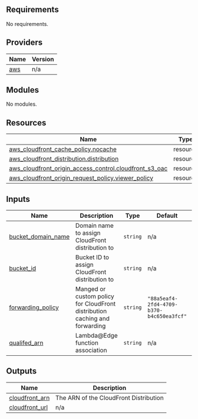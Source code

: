 ## Requirements

No requirements.

## Providers

| Name | Version |
|------|---------|
| <a name="provider_aws"></a> [aws](#provider\_aws) | n/a |

## Modules

No modules.

## Resources

| Name | Type |
|------|------|
| [aws_cloudfront_cache_policy.nocache](https://registry.terraform.io/providers/hashicorp/aws/latest/docs/resources/cloudfront_cache_policy) | resource |
| [aws_cloudfront_distribution.distribution](https://registry.terraform.io/providers/hashicorp/aws/latest/docs/resources/cloudfront_distribution) | resource |
| [aws_cloudfront_origin_access_control.cloudfront_s3_oac](https://registry.terraform.io/providers/hashicorp/aws/latest/docs/resources/cloudfront_origin_access_control) | resource |
| [aws_cloudfront_origin_request_policy.viewer_policy](https://registry.terraform.io/providers/hashicorp/aws/latest/docs/resources/cloudfront_origin_request_policy) | resource |

## Inputs

| Name | Description | Type | Default | Required |
|------|-------------|------|---------|:--------:|
| <a name="input_bucket_domain_name"></a> [bucket\_domain\_name](#input\_bucket\_domain\_name) | Domain name to assign CloudFront distribution to | `string` | n/a | yes |
| <a name="input_bucket_id"></a> [bucket\_id](#input\_bucket\_id) | Bucket ID to assign CloudFront distribution to | `string` | n/a | yes |
| <a name="input_forwarding_policy"></a> [forwarding\_policy](#input\_forwarding\_policy) | Manged or custom policy for CloudFront distribution caching and forwarding | `string` | `"88a5eaf4-2fd4-4709-b370-b4c650ea3fcf"` | no |
| <a name="input_qualifed_arn"></a> [qualifed\_arn](#input\_qualifed\_arn) | Lambda@Edge function association | `string` | n/a | yes |

## Outputs

| Name | Description |
|------|-------------|
| <a name="output_cloudfront_arn"></a> [cloudfront\_arn](#output\_cloudfront\_arn) | The ARN of the CloudFront Distribution |
| <a name="output_cloudfront_url"></a> [cloudfront\_url](#output\_cloudfront\_url) | n/a |
